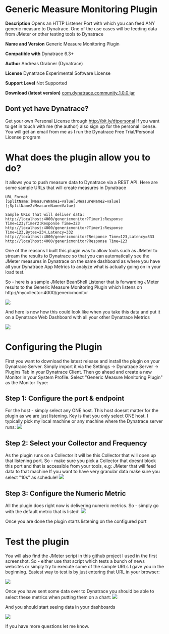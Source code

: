 # Generic Measure Monitoring Plugin

**Description** Opens an HTTP Listener Port with which you can feed ANY generic measure to Dynatrace. One of the use cases will be feeding data from JMeter or other testing tools to Dynatrace

**Name and Version** Generic Measure Monitoring Plugin

**Compatible with** Dynatrace 6.3+

**Author** Andreas Grabner (Dynatrace)

**License** Dynatrace Experimental Software License

**Support Level** Not Supported

**Download (latest version)** [com.dynatrace.community_1.0.0.jar](https://github.com/Dynatrace/Dynatrace-Generic-Measure-Monitoring-Plugin/releases/download/v1.0%2C0/com.dynatrace.community_1.0.0.jar)

## Dont yet have Dynatrace?
Get your own Personal License through http://bit.ly/dtpersonal 
If you want to get in touch with me (the author) also sign up for the personal license. You will get an email from me as I run the Dynatrace Free Trial/Personal License program

# What does the plugin allow you to do?
It allows you to push measure data to Dynatrace via a REST API. Here are some sample URLs that will create measures in Dynatrace

```
URL Format
[SplitName:]MeasureName1=value[,MeasureName2=value][;SplitName2:MeasureName=Value]

Sample URLs that will deliver data:
http://localhost:4000/genericmonitor?Timer1:Response Time=123;Timer2:Response Time=323
http://localhost:4000/genericmonitor?Timer1:Response Time=123,Bytes=234,Latency=332
http://localhost:4000/genericmonitor?Response Time=123,Latency=333
http://localhost:4000/genericmonitor?Response Time=123
```

One of the reasons I built this plugin was to allow tools such as JMeter to stream the results to Dynatrace so that you can automatically see the JMeter measures in Dynatrace on the same dashboard as where you have all your Dynatrace App Metrics to analyze what is actually going on in your load test. 

So - here is a sample JMeter BeanShell Listener that is forwarding JMeter results to the Generic Measure Monitoring Plugin which listens on http://mycollector:4000/genericmonitor

![](https://github.com/Dynatrace/Dynatrace-Generic-Measure-Monitoring-Plugin/blob/master/images/JMeterSample.png)

And here is now how this could look like when you take this data and put it on a Dynatrace Web Dashboard with all your other Dynatrace Metrics

![](https://github.com/Dynatrace/Dynatrace-Generic-Measure-Monitoring-Plugin/blob/master/images/JMeterDTWebDashboard.png)

# Configuring the Plugin

First you want to download the latest release and install the plugin on your Dynatrace Server. Simply import it via the Settings -> Dynatrace Server -> Plugins Tab in your Dynatrace Client. Then go ahead and create a new Monitor in your System Profile. Select "Generic Measure Monitoring Plugin" as the Monitor Type:

## Step 1: Configure the port & endpoint
For the host - simply select any ONE host. This host doesnt matter for the plugin as we are just listening. Key is that you only select ONE host. I typically pick my local machine or any machine where the Dynatrace server runs:
![](https://github.com/Dynatrace/Dynatrace-Generic-Measure-Monitoring-Plugin/blob/master/images/PluginConfigStep1.png)

## Step 2: Select your Collector and Frequency
As the plugin runs on a Collector it will be this Collector that will open up that listening port. So - make sure you pick a Collector that doesnt block this port and that is accessible from your tools, e.g: JMeter that will feed data to that machine
If you want to have very granular data make sure you select "10s" as schedule!
![](https://github.com/Dynatrace/Dynatrace-Generic-Measure-Monitoring-Plugin/blob/master/images/PluginConfigStep2.png)

## Step 3: Configure the Numeric Metric
All the plugin does right now is delivering numeric metrics. So - simply go with the default metric that is listed!
![](https://github.com/Dynatrace/Dynatrace-Generic-Measure-Monitoring-Plugin/blob/master/images/PluginConfigStep3.png)

Once you are done the plugin starts listening on the configured port

# Test the plugin

You will also find the JMeter script in this github project I used in the first screenshot. So - either use that script which tests a bunch of news websites or simply try to execute some of the sample URLs I gave you in the beginning. Easiest way to test is by just entering that URL in your browser:

![](https://github.com/Dynatrace/Dynatrace-Generic-Measure-Monitoring-Plugin/blob/master/images/TestItViaBrowser.png)

Once you have sent some data over to Dynatrace you should be able to select these metrics when putting them on a chart:
![](https://github.com/Dynatrace/Dynatrace-Generic-Measure-Monitoring-Plugin/blob/master/images/MeasuresInDynatrace.png)

And you should start seeing data in your dashboards

![](https://github.com/Dynatrace/Dynatrace-Generic-Measure-Monitoring-Plugin/blob/master/images/MeasuresInCharts.png)

If you have more questions let me know.
